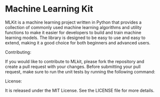 # Machine Learning Kit

MLKit is a machine learning project written in Python that provides a collection of commonly used machine learning algorithms and utility functions to make it easier for developers to build and train machine learning models. The library is designed to be easy to use and easy to extend, making it a good choice for both beginners and advanced users.


Contributing:

If you would like to contribute to MLkit, please fork the repository and create a pull request with your changes. Before submitting your pull request, make sure to run the unit tests by running the following command:


License:

It is released under the MIT License. See the LICENSE file for more details.
